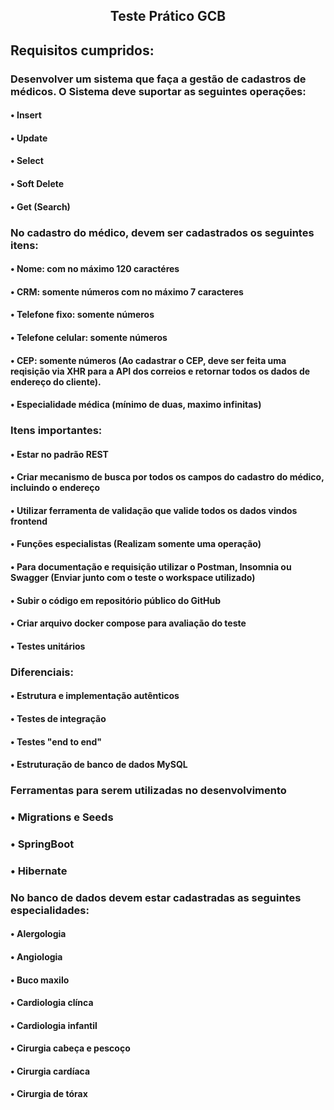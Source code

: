 ##  <p align = center> Teste Prático GCB </p> <p align = "center"> 

## Requisitos cumpridos:

### Desenvolver um sistema que faça a gestão de cadastros de médicos. O Sistema deve suportar as seguintes operações:
#### •	Insert
#### •	Update
#### •	Select
#### •	Soft Delete
#### •	Get (Search)
### No cadastro do médico, devem ser cadastrados os seguintes itens:
#### •	Nome: com no máximo 120 caractéres
#### •	CRM: somente números com no máximo 7 caracteres
#### •	Telefone fixo: somente números
#### •	Telefone celular: somente números
#### •	CEP: somente números (Ao cadastrar o CEP, deve ser feita uma reqisição via XHR para a API dos correios e retornar todos os dados de endereço do cliente).
#### •	Especialidade médica (mínimo de duas, maximo infinitas)
### Itens importantes:
#### •	Estar no padrão REST
#### •	Criar mecanismo de busca por todos os campos do cadastro do médico, incluindo o endereço
#### •	Utilizar ferramenta de validação que valide todos os dados vindos frontend
#### •	Funções especialistas (Realizam somente uma operação)
#### •	Para documentação e requisição utilizar o Postman, Insomnia ou Swagger (Enviar junto com o teste o workspace utilizado)
#### •	Subir o código em repositório público do GitHub
#### •	Criar arquivo docker compose para avaliação do teste
#### •	Testes unitários

### Diferenciais:
#### •	Estrutura e implementação autênticos
#### •	Testes de integração
#### •	Testes "end to end"
#### •	Estruturação de banco de dados MySQL

### Ferramentas para serem utilizadas no desenvolvimento
### •	Migrations e Seeds
### •	SpringBoot
### •	Hibernate

### No banco de dados devem estar cadastradas as seguintes especialidades:
#### •	Alergologia
#### •	Angiologia
#### •	Buco maxilo
#### •	Cardiologia clínca
#### •	Cardiologia infantil
#### • Cirurgia cabeça e pescoço
#### •	Cirurgia cardíaca
#### •	Cirurgia de tórax
